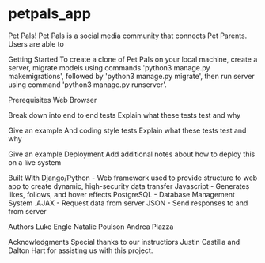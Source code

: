 # petpals_app
Pet Pals!
Pet Pals is a social media community that connects Pet Parents. Users are able to 

Getting Started
To create a clone of Pet Pals on your local machine, create a server, migrate models using commands 'python3 manage.py makemigrations', followed by 'python3 manage.py migrate', then run server using command 'python3 manage.py runserver'. 

Prerequisites
Web Browser 

Break down into end to end tests
Explain what these tests test and why

Give an example
And coding style tests
Explain what these tests test and why

Give an example
Deployment
Add additional notes about how to deploy this on a live system

Built With
Django/Python - Web framework used to provide structure to web app to create dynamic, high-security data transfer
Javascript - Generates likes, follows, and hover effects
PostgreSQL - Database Management System 
.AJAX - Request data from server
JSON - Send responses to and from server


Authors
Luke Engle 
Natalie Poulson
Andrea Piazza

Acknowledgments
Special thanks to our instructiors Justin Castilla and Dalton Hart for assisting us with this project. 